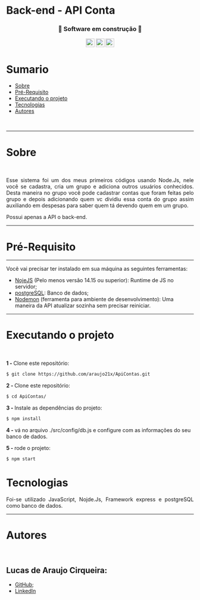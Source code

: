 # Back-end - API Conta

<h3 align="center">🚧 Software em construção 🚧</h3>
<p align="center">
   
  <img width="auto" height="23em" src="https://img.shields.io/badge/JavaScript-323330?style=flat&logo=javascript&logoColor=F7DF1E" >
  <img width="auto" height="23em" src="https://img.shields.io/badge/Node.js-323330?style=flat&logo=Node.js&logoColor=white">
  <img width="auto" height="23em" src="https://img.shields.io/badge/Express.js-323330?style=flate">
  
</p>

# Sumario 
* [Sobre](#sobre)
* [Pré-Requisito](#pré-requisito)
* [Executando o projeto](#executando-o-projeto)
* [Tecnologias](#tecnologias)
* [Autores](#autores)

<br> 

___
# Sobre

<br> 
<p align="justify">Esse sistema foi um dos meus primeiros códigos usando Node.Js, nele você se cadastra, cria um grupo e adiciona outros usuários conhecidos. Desta maneira no grupo você pode cadastrar contas que foram feitas pelo grupo e depois adicionando quem vc dividiu essa conta do grupo assim auxiliando em despesas para saber quem tá devendo quem em um grupo.</p>
<p align="justify">Possui apenas a API o back-end.</p>

---
# Pré-Requisito
---
  Você vai precisar ter instalado em sua máquina as seguintes ferramentas:

  * [NojeJS](https://nodejs.org/en/) (Pelo menos versão 14.15 ou superior): Runtime de JS no servidor;
  * [postgreSQL](https://www.postgresql.org/): Banco de dados;
  * [Nodemon](https://nodemon.io/) (ferramenta para ambiente de desenvolvimento): Uma maneira da API atualizar sozinha sem precisar reiniciar.

---
# Executando o projeto

<br> 

<strong>1 - </strong>  Clone este repositório:

```bash
$ git clone https://github.com/araujo21x/ApiContas.git
```
<strong>2 - </strong>  Clone este repositório:

```bash
$ cd ApiContas/
```
<strong>3 - </strong>  Instale as dependências do projeto:
```bash
$ npm install
```
<strong>4 - </strong> vá no arquivo ./src/config/db.js e configure com as informações do seu banco de dados.


<strong>5 - </strong>  rode o projeto:
```bash
$ npm start
```
# Tecnologias 

<p align="justify"> Foi-se utilizado JavaScript, Nojde.Js, Framework express e postgreSQL como banco de dados.</p>

___
# Autores 

<br> 

## Lucas de Araujo Cirqueira:
* [GitHub](https://github.com/araujo21x);
* [LinkedIn](https://www.linkedin.com/in/lucas-araujo-cirqueira-a1402519b/)
